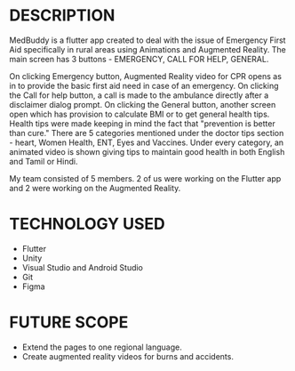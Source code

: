 # DESCRIPTION
MedBuddy is a flutter app created to deal with the issue of Emergency First Aid specifically in rural areas using Animations and Augmented Reality. 
The main screen has 3 buttons - EMERGENCY, CALL FOR HELP, GENERAL.

On clicking Emergency button, Augmented Reality video for CPR opens as in to provide the basic first aid need in case of an emergency.
On clicking the Call for help button, a call is made to the ambulance directly after a disclaimer dialog prompt.
On clicking the General button, another screen open which has provision to calculate BMI or to get general health tips. Health tips were made keeping in mind the fact that "prevention is better than cure." There are 5 categories mentioned under the doctor tips section - heart, Women Health, ENT, Eyes and Vaccines. Under every category, an animated video is shown giving tips to maintain good health in both English and Tamil or Hindi.

My team consisted of 5 members. 2 of us were working on the Flutter app and 2 were working on the Augmented Reality.

# TECHNOLOGY USED
- Flutter
- Unity
- Visual Studio and Android Studio
- Git
- Figma

# FUTURE SCOPE
- Extend the pages to one regional language.
- Create augmented reality videos for burns and accidents.
